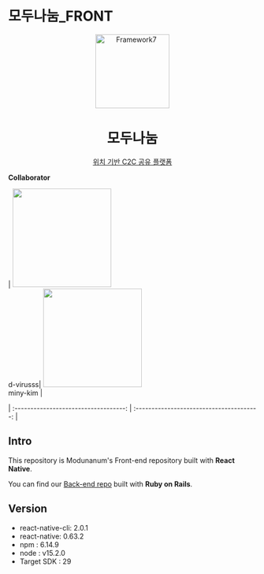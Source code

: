 # 모두나눔_FRONT

<p align="center"><a href="https://www.applepink.ml" target="_blank" rel="noopener noreferrer"><img width="150" src="https://www.applepink.ml/image/default.png" alt="Framework7"></a></p>

<h1 align="center">모두나눔</h1>

<p align="center">
  <a href="https://www.applepink.ml" target="_blank">위치 기반 C2C 공유 플랫폼</a>
</p>


**Collaborator**

| [<img src="https://avatars3.githubusercontent.com/u/55905801?s=400&v=4" width="200">](https://github.com/d-virusss) <br> d-virusss|
[<img src="https://avatars1.githubusercontent.com/u/55075628?s=400&v=4" width="200">](https://github.com/miny-kim) <br> miny-kim |

| :-----------------------------------: | :---------------------------------------: |

## Intro
This repository is Modunanum's Front-end repository built with **React Native**.
  
You can find our [Back-end repo](https://github.com/oohyun15/applePink-backend) built with **Ruby on Rails**.

## Version
* react-native-cli: 2.0.1
* react-native: 0.63.2
* npm : 6.14.9
* node : v15.2.0
* Target SDK : 29

